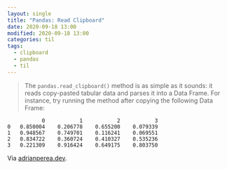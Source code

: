 ```yaml
---
layout: single
title: "Pandas: Read Clipboard"
date: 2020-09-18 13:00
modified: 2020-09-18 13:00
categories: til
tags:
  - clipboard
  - pandas
  - til
---
```


> The `pandas.read_clipboard()` method is as simple as it sounds:
it reads copy-pasted tabular data and parses it into a Data Frame.
For instance, try running the method after copying the following Data Frame:

```
           0	       1	       2	       3
0	0.850004	0.206778	0.655200	0.079339
1	0.948567	0.749701	0.116241	0.069551
2	0.834722	0.360724	0.410327	0.535236
3	0.221309	0.916424	0.649175	0.803750
```

Via [adrianperea.dev](https://www.adrianperea.dev/pandas-hacks-reads-clipboard/).
